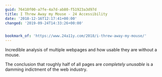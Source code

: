 ```yaml
---
guid: 76410f00-a7fe-4a7d-ab80-f51923a3d97d
title: I Threw Away my Mouse - 24 Accessibility
date: '2018-12-16T12:17:41+00:00'
changed: '2019-09-24T14:33:26+00:00'


bookmark_of: 'https://www.24a11y.com/2018/i-threw-away-my-mouse/'
---
```


Incredible analysis of multiple webpages and how usable they are without a mouse. 

The conclusion that roughly half of all pages are *completely unusable* is a damming indictment of the web industry.
